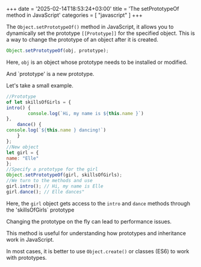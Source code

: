 +++
date = '2025-02-14T18:53:24+03:00'
title = 'The setPrototypeOf method in JavaScript'
categories = [ "javascript" ]
+++

The `Object.setPrototypeOf()` method in JavaScript, it allows you to dynamically set the prototype `[[Prototype]]` for the specified object. This is a way to change the prototype of an object after it is created.

```js
Object.setPrototypeOf(obj, prototype);
```

Here, `obj` is an object whose prototype needs to be installed or modified.

And `prototype' is a new prototype.

Let's take a small example.

```js
//Prototype
of let skillsOfGirls = {
intro() {
        console.log(`Hi, my name is ${this.name }`)
},
    dance() {
console.log(`${this.name } dancing!`)
    }
};
//New object
let girl = {
name: "Elle"
};
//Specify a prototype for the girl
Object.setPrototypeOf(girl, skillsOfGirls);
//We turn to the methods and use
girl.intro(); // Hi, my name is Elle
girl.dance(); // Elle dances"
```

Here, the `girl` object gets access to the `intro` and `dance` methods through the 'skillsOfGirls` prototype

Changing the prototype on the fly can lead to performance issues. 

This method is useful for understanding how prototypes and inheritance work in JavaScript.

In most cases, it is better to use `Object.create()` or classes (ES6) to work with prototypes.
